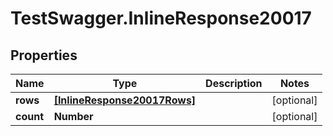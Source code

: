 # TestSwagger.InlineResponse20017

## Properties

Name | Type | Description | Notes
------------ | ------------- | ------------- | -------------
**rows** | [**[InlineResponse20017Rows]**](InlineResponse20017Rows.md) |  | [optional] 
**count** | **Number** |  | [optional] 


